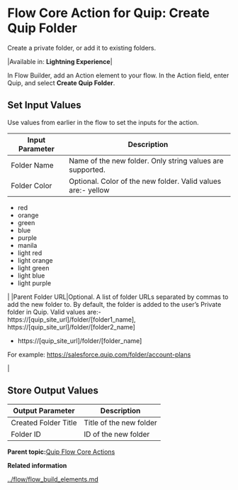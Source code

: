 # Flow Core Action for Quip: Create Quip Folder

Create a private folder, or add it to existing folders.

|Available in: **Lightning Experience**|

In Flow Builder, add an Action element to your flow. In the Action field, enter Quip, and select **Create Quip Folder**.

## Set Input Values

Use values from earlier in the flow to set the inputs for the action.

|Input Parameter|Description|
|---------------|-----------|
|Folder Name|Name of the new folder. Only string values are supported.|
|Folder Color|Optional. Color of the new folder. Valid values are:-   yellow
-   red
-   orange
-   green
-   blue
-   purple
-   manila
-   light red
-   light orange
-   light green
-   light blue
-   light purple

|
|Parent Folder URL|Optional. A list of folder URLs separated by commas to add the new folder to. By default, the folder is added to the user’s Private folder in Quip. Valid values are:-   https://\[quip\_site\_url\]/folder/\[folder1\_name\], https://\[quip\_site\_url\]/folder/\[folder2\_name\]
-   https://\[quip\_site\_url\]/folder/\[folder\_name\]

For example: https://salesforce.quip.com/folder/account-plans

|

## Store Output Values

|Output Parameter|Description|
|----------------|-----------|
|Created Folder Title|Title of the new folder|
|Folder ID|ID of the new folder|

**Parent topic:**[Quip Flow Core Actions](../flow/flow_ref_elements_actions_quip.md)

**Related information**  


[../flow/flow\_build\_elements.md](../flow/flow_build_elements.md)


